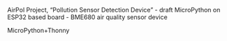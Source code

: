 AirPol Project, “Pollution Sensor Detection Device” - draft
MicroPython on ESP32 based board - BME680 air quality sensor device

MicroPython+Thonny
